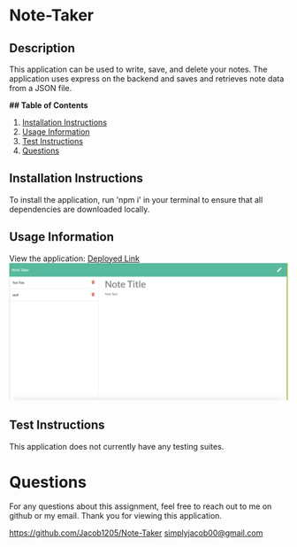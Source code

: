 # Note-Taker

## Description

This application can be used to write, save, and delete your notes. The application uses express on the backend and saves and retrieves note data from a JSON file.

**## Table of Contents**

1. [Installation Instructions](#installation-instructions)
2. [Usage Information](#usage-information)
3. [Test Instructions](#test-instructions)
4. [Questions](#questions)

## Installation Instructions

To install the application, run 'npm i' in your terminal to ensure that all dependencies are downloaded locally.

## Usage Information

View the application: <a href="https://secure-everglades-66379.herokuapp.com/">Deployed Link</a>
<img src="./images/notes.png">

## Test Instructions

This application does not currently have any testing suites.

# Questions

For any questions about this assignment, feel free to reach out to me on github or my email. Thank you for viewing this application.

https://github.com/Jacob1205/Note-Taker
simplyjacob00@gmail.com
